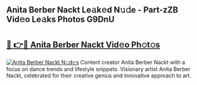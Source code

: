 ## Anita Berber Nackt Le𝚊k𝚎d N𝚞𝚍e - Part-zZB Vid𝚎o Le𝚊ks Photos G9DnU

# <h2><a href="http://fb0ohc.evod.top/?m=Anita+Berber+Nackt">🔗 👉🔴 Anita Berber Nackt Vid𝚎o Ph𝚘t𝚘s</a></h2>

[![Anita Berber Nackt N𝚞d𝚎s](https://i.imgur.com/8V9OHl7.gif)](http://fb0ohc.evod.top/?m=Anita+Berber+Nackt)
Content creator Anita Berber Nackt with a focus on dance trends and lifestyle snippets. Visionary artist Anita Berber Nackt, celebrated for their creative genius and innovative approach to art. 
